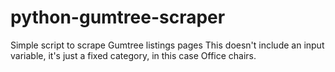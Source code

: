 python-gumtree-scraper
======================

Simple script to scrape Gumtree listings pages
This doesn't include an input variable, it's just a fixed category, in this case Office chairs.